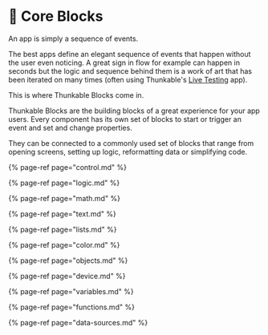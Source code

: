 # 🤖 Core Blocks

An app is simply a sequence of events.

The best apps define an elegant sequence of events that happen without the user even noticing. A great sign in flow for example can happen in seconds but the logic and sequence behind them is a work of art that has been iterated on many times \(often using Thunkable's [Live Testing](live-test.md) app\).

This is where Thunkable Blocks come in.

Thunkable Blocks are the building blocks of a great experience for your app users. Every component has its own set of blocks to start or trigger an event and set and change properties.

They can be connected to a commonly used set of blocks that range from opening screens, setting up logic, reformatting data or simplifying code.

{% page-ref page="control.md" %}

{% page-ref page="logic.md" %}

{% page-ref page="math.md" %}

{% page-ref page="text.md" %}

{% page-ref page="lists.md" %}

{% page-ref page="color.md" %}

{% page-ref page="objects.md" %}

{% page-ref page="device.md" %}

{% page-ref page="variables.md" %}

{% page-ref page="functions.md" %}

{% page-ref page="data-sources.md" %}

